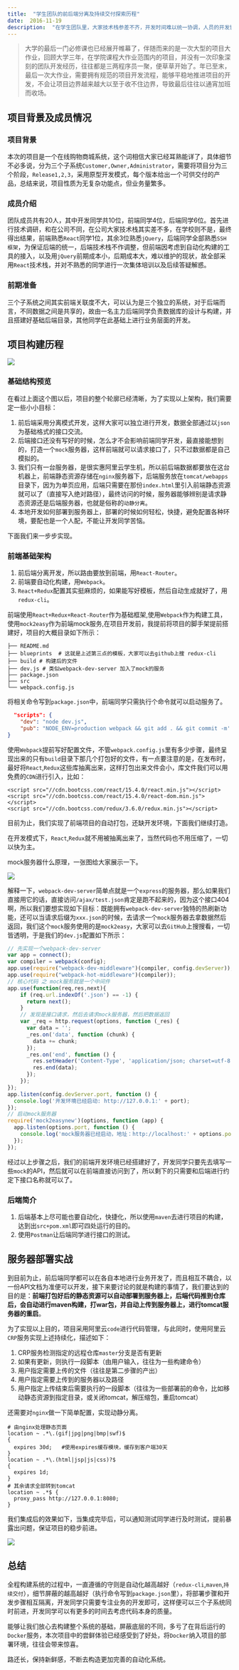 ```yaml
---
title:  "学生团队的前后端分离及持续交付探索历程"
date:  2016-11-19
description:  "在学生团队里，大家技术栈参差不齐，开发时间难以统一协调，人员的开发协调，节奏安排已经成为了比具体编写代码更重要的事情，这一次承担起本团队的系统架构设计，旨在提高大家的开发效率，开发专注度，高质量地完成项目。"
---
```


> 大学的最后一门必修课也已经展开帷幕了，伴随而来的是一次大型的项目大作业，回顾大学三年，在学院课程大作业范围内的项目，并没有一次印象深刻的团队开发经历，往往都是三两程序员一聚，便草草开始了。年已至末，最后一次大作业，需要拥有规范的项目开发流程，能够平稳地推进项目的开发，不会让项目边界越来越大以至于收不住边界，导致最后往往以通宵加班而收场。

## 项目背景及成员情况

### 项目背景

本次的项目是一个在线购物商城系统，这个词相信大家已经耳熟能详了，具体细节不必多说，分为三个子系统`Customer,Owner,Administrator`，需要将项目分为三个阶段，`Release1,2,3`，采用原型开发模式，每个版本给出一个可供交付的产品，总结来说，项目性质为无复杂功能点，但业务量繁多。

### 成员介绍

团队成员共有20人，其中开发同学共10位，前端同学4位，后端同学6位。首先进行技术调研，和在公司不同，在公司大家技术栈其实差不多，在学校则不是，最终得出结果，前端熟悉`React`同学1位，其余3位熟悉`jQuery`，后端同学全部熟悉`SSH框架`，为保证后端的统一，后端技术栈不作调整，但前端因考虑到自动化构建的工具的接入，以及用`jQuery`前期成本小，后期成本大，难以维护的现状，故全部采用`React`技术栈，并对不熟悉的同学进行一次集体培训以及后续答疑解惑。

### 前期准备

三个子系统之间其实前端关联度不大，可以认为是三个独立的系统，对于后端而言，不同数据之间是共享的，故由一名主力后端同学负责数据库的设计与构建，并且搭建好基础后端目录，其他同学在此基础上进行业务层面的开发。

## 项目构建历程

![](http://7xlqsb.com1.z0.glb.clouddn.com/arch.png)

### 基础结构预览

在看过上面这个图以后，项目的整个轮廓已经清晰，为了实现以上架构，我们需要定一些小小目标：
1. 前后端采用分离模式开发，这样大家可以独立进行开发，数据全部通过以`json`为基础格式的接口交流。
2. 后端接口还没有写好的时候，怎么才不会影响前端同学开发，最直接能想到的，打造一个`mock`服务器，这样前端就可以请求接口了，只不过数据都是自己模拟的。
3. 我们只有一台服务器，是很实惠阿里云学生机，所以前后端数据都要放在这台机器上，前端静态资源存储在`nginx`服务器下，后端服务放在`tomcat/webapps`目录下，因为为单页应用，后端只需要在那份`index.html`里引入前端静态资源就可以了（直接写入绝对路径），最终访问的时候，服务器能够辨别是请求静态资源还是后端服务器，也就是俗称的`动静分离`。
4. 本地开发如何部署到服务器上，部署的时候如何轻松，快捷，避免配置各种环境，要配也是一个人配，不能让开发同学苦恼。

下面我们来一步步实现。

### 前端基础架构

1. 前后端分离开发，所以路由要放到前端，用`React-Router`。
2. 前端要自动化构建，用`Webpack`。
3. `React+Redux`配置其实挺麻烦的，如果能写好模板，然后自动生成就好了，用`redux-cli`。

前端使用`React+Redux+React-Router`作为基础框架,使用`Webpack`作为构建工具，使用`mock2easy`作为前端mock服务,在项目开发前，我提前将项目的脚手架提前搭建好，项目的大概目录如下所示：

```
├── README.md
├── blueprints  # 这就是上述第三点的模板，大家可以去github上搜 redux-cli
├── build # 构建后的文件
├── dev.js # 类似webpack-dev-server 加入了mock的服务
├── package.json
├── src
└── webpack.config.js
```

将相关命令写到`package.json`中，前端同学只需执行个命令就可以启动服务了。

```json
  "scripts": {
    "dev": "node dev.js",
    "pub": "NODE_ENV=production webpack && git add . && git commit -m':grin:发布新功能' && git push origin master"
}
```

使用`Webpack`提前写好配置文件，不管`webpack.config.js`里有多少步骤，最终呈现出来的只有`build`目录下那几个打包好的文件，有一点要注意的是，在发布时，最好将`React`,`Redux`这些库抽离出来，这样打包出来文件会小，库文件我们可以用免费的`CDN`进行引入，比如：

```
<script src="//cdn.bootcss.com/react/15.4.0/react.min.js"></script>
<script src="//cdn.bootcss.com/react/15.4.0/react-dom.min.js"></script>
<script src="//cdn.bootcss.com/redux/3.6.0/redux.min.js"></script>
```

目前为止，我们实现了前端项目的自动打包，还缺开发环境，下面我们继续打造。

在开发模式下，`React`,`Redux`就不用被抽离出来了，当然代码也不用压缩了，一切以快为主。

mock服务器什么原理，一张图给大家展示一下。

![](http://7xlqsb.com1.z0.glb.clouddn.com/mock.png)

解释一下，`webpack-dev-server`简单点就是一个`express`的服务器，那么如果我们直接用它的话，直接访问`/ajax/test.json`肯定是跑不起来的，因为这个接口404啊，所以我们要想实现如下目标：既能拥有`webpack-dev-server`独特的热刷新功能，还可以当请求后缀为`xxx.json`的时候，去请求一个`mock`服务器去拿数据然后返回，我们这个`mock`服务使用的是`mock2easy`，大家可以去`GitHub`上搜搜看，一切皆透明，于是我们的`dev.js`配置如下所示：

```javascript
// 先实现一个webpack-dev-server
var app = connect();
var compiler = webpack(config);
app.use(require("webpack-dev-middleware")(compiler, config.devServer));
app.use(require("webpack-hot-middleware")(compiler));
// 核心代码 之 mock服务就是一个中间件
app.use(function(req,res,next){
    if (req.url.indexOf('.json') == -1) {
      return next();
    }
    // 发现是接口请求，然后去请求mock服务器，然后把数据返回
    var _req = http.request(options, function (_res) {
      var data = '';
      _res.on('data', function (chunk) {
        data += chunk;
      });
      _res.on('end', function () {
        res.setHeader('Content-Type', 'application/json; charset=utf-8');
        res.end(data);
      });
    });
});
app.listen(config.devServer.port, function () {
  console.log('开发环境已经启动: http://127.0.0.1:' + port);
});
// 启动mock服务器
require('mock2easynew')(options, function (app) {
  app.listen(options.port, function () {
    console.log('mock服务器已经启动，地址：http://localhost:' + options.port);
  });
});
```

经过以上步骤之后，我们的前端开发环境已经搭建好了，开发同学只要先去填写一些`mock`的API，然后就可以在前端直接访问到了，所以剩下的只需要和后端进行约定下接口名称就可以了。

### 后端简介

1. 后端基本上尽可能也要自动化，快捷化，所以使用`maven`去进行项目的构建，达到出`src+pom.xml`即可四处运行的目的。
2. 使用`Postman`让后端同学进行接口的测试。

## 服务器部署实战

到目前为止，前后端同学都可以在各自本地进行业务开发了，而且相互不耦合，以一份API文档为准便可以开发，接下来要讨论的就是构建的事情了，我们要达到的目的是：**前端打包好后的静态资源可以自动部署到服务器上，后端代码推到仓库后，会自动进行maven构建，打war包，并自动上传到服务器上，进行tomcat服务器的重启**。

为了实现以上目的，项目采用阿里云`code`进行代码管理，与此同时，使用阿里云`CRP`服务实现上述持续化，描述如下：

1. CRP服务检测指定的远程仓库`master`分支是否有更新
2. 如果有更新，则执行一段脚本（由用户输入，往往为一些构建命令）
3. 用户指定需要上传的文件（往往是第二步骤的产出）
4. 用户指定需要上传到的服务器以及路径
4. 用户指定上传结束后需要执行的一段脚本（往往为一些部署前的命令，比如移动静态资源到指定目录，或关闭tomcat，解压缩包，重启tomcat）

还需要对`nginx`做一下简单配置，实现动静分离。

```
# 由nginx处理静态页面
location ~ .*\.(gif|jpg|png|bmp|swf)$
{
  expires 30d;   #使用expires缓存模块，缓存到客户端30天
}
location ~ .*\.(html|jsp|js|css)?$
{
  expires 1d;
}
# 其余请求全部转到tomcat
location ~ .*$ {
  proxy_pass http://127.0.0.1:8080;
}
```

我们集成后的效果如下，当集成完毕后，可以通知测试同学进行及时测试，提前暴露出问题，保证项目的稳步前进。

![](http://7xlqsb.com1.z0.glb.clouddn.com/log.jpg)

## 总结

全程构建系统的过程中，一直遵循的守则是自动化越高越好（`redux-cli`,`maven`,`持续交付`），细节屏蔽的越高越好（执行命令写到`package.json`里），将部署步骤和开发步骤相互隔离，开发同学只需要专注业务的开发即可，这样便可以三个子系统同时前进，开发同学可以有更多的时间去考虑代码本身的质量。

能够让我们放心去构建整个系统的基础，屏蔽底层的不同，多亏了在背后运行的`Docker`服务，本次项目中的尝鲜体验已经感受到了好处，将`Docker`纳入项目的部署环境，往往会带来惊喜。

路还长，保持新鲜感，不断去构造更加完善的自动化系统。